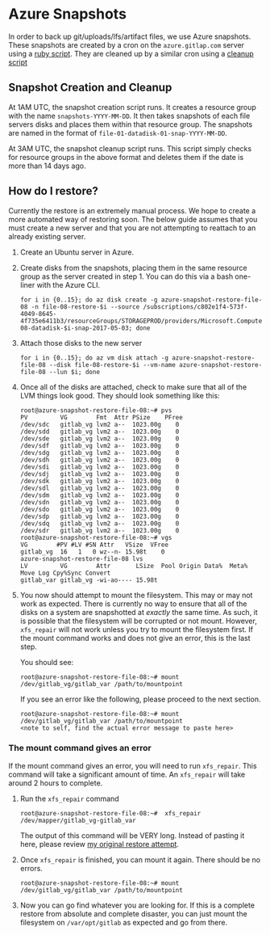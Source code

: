 # Azure Snapshots

In order to back up git/uploads/lfs/artifact files, we use Azure snapshots.
These snapshots are created by a cron on the `azure.gitlap.com` server using a
[ruby script](https://gitlab.com/gitlab-cookbooks/gitlab-backup/blob/master/files/default/azure-ruby-scripts/gitlab-azure-snapshots). 
They are cleaned up by a similar cron using a [cleanup script](https://gitlab.com/gitlab-cookbooks/gitlab-backup/blob/master/files/default/azure-ruby-scripts/gitlab-azure-snapshots-cleanup)

## Snapshot Creation and Cleanup

At 1AM UTC, the snapshot creation script runs. It creates a resource group with
the name `snapshots-YYYY-MM-DD`. It then takes snapshots of each file servers disks and 
places them within that resource group. The snapshots are named in the format of
`file-01-datadisk-01-snap-YYYY-MM-DD`.

At 3AM UTC, the snapshot cleanup script runs. This script simply checks for resource groups in the above format and deletes them if the date is more than 14 days ago.

## How do I restore?

Currently the restore is an extremely manual process. We hope to create a more
automated way of restoring soon. The below guide assumes that you must create a new server and that you are not attempting to reattach to an already existing server.

1. Create an Ubuntu server in Azure.
1. Create disks from the snapshots, placing them in the same resource group as the server
created in step 1. You can do this via a bash one-liner with the Azure CLI.
    ```
    for i in {0..15}; do az disk create -g azure-snapshot-restore-file-08 -n file-08-restore-$i --source /subscriptions/c802e1f4-573f-4049-8645-4f735e6411b3/resourceGroups/STORAGEPROD/providers/Microsoft.Compute/snapshots/file-08-datadisk-$i-snap-2017-05-03; done
    ```
1. Attach those disks to the new server
    ```
    for i in {0..15}; do az vm disk attach -g azure-snapshot-restore-file-08 --disk file-08-restore-$i --vm-name azure-snapshot-restore-file-08 --lun $i; done
    ```
1. Once all of the disks are attached, check to make sure that all of the LVM things look good. They should look something like this: 
    ```
    root@azure-snapshot-restore-file-08:~# pvs
    PV         VG        Fmt  Attr PSize    PFree
    /dev/sdc   gitlab_vg lvm2 a--  1023.00g    0
    /dev/sdd   gitlab_vg lvm2 a--  1023.00g    0
    /dev/sde   gitlab_vg lvm2 a--  1023.00g    0
    /dev/sdf   gitlab_vg lvm2 a--  1023.00g    0
    /dev/sdg   gitlab_vg lvm2 a--  1023.00g    0
    /dev/sdh   gitlab_vg lvm2 a--  1023.00g    0
    /dev/sdi   gitlab_vg lvm2 a--  1023.00g    0
    /dev/sdj   gitlab_vg lvm2 a--  1023.00g    0
    /dev/sdk   gitlab_vg lvm2 a--  1023.00g    0
    /dev/sdl   gitlab_vg lvm2 a--  1023.00g    0
    /dev/sdm   gitlab_vg lvm2 a--  1023.00g    0
    /dev/sdn   gitlab_vg lvm2 a--  1023.00g    0
    /dev/sdo   gitlab_vg lvm2 a--  1023.00g    0
    /dev/sdp   gitlab_vg lvm2 a--  1023.00g    0
    /dev/sdq   gitlab_vg lvm2 a--  1023.00g    0
    /dev/sdr   gitlab_vg lvm2 a--  1023.00g    0 
    root@azure-snapshot-restore-file-08:~# vgs
    VG        #PV #LV #SN Attr   VSize  VFree
    gitlab_vg  16   1   0 wz--n- 15.98t    0
    azure-snapshot-restore-file-08 lvs
    LV         VG        Attr       LSize  Pool Origin Data%  Meta%  Move Log Cpy%Sync Convert
    gitlab_var gitlab_vg -wi-ao---- 15.98t
    ```
1. You now should attempt to mount the filesystem. This may or may not work as expected.
    There is currently no way to ensure that all of the disks on a system are snapshotted at *exactly* the same time. 
    As such, it is possible that the filesystem will be corrupted or not mount.
    However, `xfs_repair` will not work unless you try to mount the filesystem first.
    If the mount command works and does not give an error, this is the last step.

    You should see:
    ```
    root@azure-snapshot-restore-file-08:~# mount /dev/gitlab_vg/gitlab_var /path/to/mountpoint
    ```

    If you see an error like the following, please proceed to the next section.
    ```
    root@azure-snapshot-restore-file-08:~# mount /dev/gitlab_vg/gitlab_var /path/to/mountpoint
    <note to self, find the actual error message to paste here>
    ```

### The mount command gives an error 

If the mount command gives an error, you will need to run `xfs_repair`. This command
will take a significant amount of time. An `xfs_repair` will take around 2 hours to complete. 

1. Run the `xfs_repair` command
    ```
    root@azure-snapshot-restore-file-08:~#  xfs_repair /dev/mapper/gitlab_vg-gitlab_var
    ```
    The output of this command will be VERY long. Instead of pasting it here, please review [my original restore attempt](https://gitlab.com/gitlab-com/infrastructure/issues/1698#note_28693997).

1. Once `xfs_repair` is finished, you can mount it again. There should be no errors.
    ```
    root@azure-snapshot-restore-file-08:~# mount /dev/gitlab_vg/gitlab_var /path/to/mountpoint
    ```
1. Now you can go find whatever you are looking for.
If this is a complete restore from absolute and complete disaster, you can just mount the filesystem on `/var/opt/gitlab` as expected and go from there.
